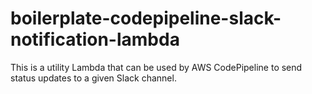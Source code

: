 # boilerplate-codepipeline-slack-notification-lambda
This is a utility Lambda that can be used by AWS CodePipeline to send status updates to a given Slack channel.

